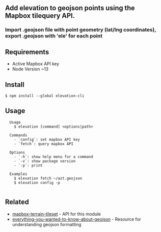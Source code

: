 ## Add elevation to geojson points using the Mapbox tilequery API.

### Import .geojson file with point geometry (lat/lng coordinates), export .geojson with 'ele' for each point

## Requirements
  * Active Mapbox API key
  * Node Version ~13


## Install

```
$ npm install --global elevation-cli
```


## Usage

```
  Usage
    $ elevation [command] <options|path>
    
  Commands
    - `config`: set mapbox API key
    - `fetch`: query mapbox API
    
  Options
    - `-h`: show help menu for a command
    - `-v`: show package version
    - `-p`: print
    
  Examples
    $ elevation fetch ~/azt.geojson
    $ elevation config -p
    
```

## Related

- [mapbox-terrain-tileset](https://docs.mapbox.com/help/troubleshooting/access-elevation-data/) - API for this module
- [everything-you-wanted-to-know-about-geojson](https://macwright.org/2015/03/23/geojson-second-bite.html) - Resource for understanding geojson formatting
